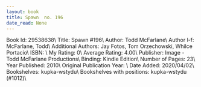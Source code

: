 ```yaml
---
layout: book
title: Spawn  no. 196
date_read: None
---
```


Book Id: 29538638\ 
Title: Spawn #196\ 
Author: Todd McFarlane\ 
Author l-f: McFarlane, Todd\ 
Additional Authors: Jay Fotos, Tom Orzechowski, Whilce Portacio\ 
ISBN: \ 
My Rating: 0\ 
Average Rating: 4.00\ 
Publisher: Image - Todd McFarlane Productions\ 
Binding: Kindle Edition\ 
Number of Pages: 23\ 
Year Published: 2010\ 
Original Publication Year: \ 
Date Added: 2020/04/02\ 
Bookshelves: kupka-wstydu\ 
Bookshelves with positions: kupka-wstydu (#1012)\ 

